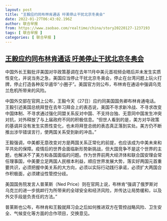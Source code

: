 ```yaml
---
layout: post
title: "王毅应约同布林肯通话 吁美停止干扰北京冬奥会"
date: 2022-01-27T06:43:02.196Z
author: 联合早报
from: https://www.zaobao.com/realtime/china/story20220127-1237193
tags: [ 联合早报 ]
categories: [ 联合早报 ]
---
```

<!--1643288400000-->
[王毅应约同布林肯通话 吁美停止干扰北京冬奥会](https://www.zaobao.com/realtime/china/story20220127-1237193)
------

<div>
<p>中国外长王毅批评美国对华政策基调在去年11月中美元首视频会晤后并未发生实质性变化，并说当务之急，美国应当停止干扰北京冬奥会，停止在台湾问题上玩火打牌，停止打造各种反华遏华“小圈子”。美国官方则公布，布林肯在通话中强调乌克兰危机所带来的风险。</p><p>中国外交部在官网上公布，王毅今天（27日）应约同美国国务卿布林肯通电话。王毅引述美国总统拜登在去年习拜会上的表态说，美国不寻求新冷战、不寻求改变中国体制、不寻求通过强化同盟关系反对中国、不支持台独、无意同中国发生冲突对抗，对外释放了与上届政府不同的积极信息。“但世人看到的是，美方对华政策的基调并没有发生实质性变化，也未将拜登总统的表态真正落到实处。美方仍不断推出涉华错误言行，使两国关系受到新的冲击。”</p><p>王毅强调，中美都无意改变对方是两国关系正常化的前提，也应该成为中美未来和平共处的保障。疫情后的世界会面临新形势新挑战，但大国竞争不是这个世界的主题，也解决不了美方和各国面临的问题。作为世界前两大经济体和联合国安理会常任理事国，中美要立足两国人民根本利益，顺应世界发展大势，落实好两国元首重要共识，必须把握中美关系的大方向，必须以实际行动践行承诺，必须扩大两国合作积极面，必须建设性管控分歧。</p><section id="imu"><div id="dfp-ad-imu1">        </div></section><p>美国国务院发言人普莱斯（Ned Price）则在官网上说，布林肯“强调了俄罗斯对乌克兰的进一步挑衅行为所带来的全球安全和经济风险，并传达让局势缓和，以及外交手段是负责任的方法。”</p><p>普莱斯也公布，布林肯和王毅就拜习会之后如何推进双方在管控战略风险、卫生安全、气候变化等方面的合作项目，交换意见。</p>      <div class="cx_paywall_placeholder" id="sph_cdp_40"></div>
</div>
